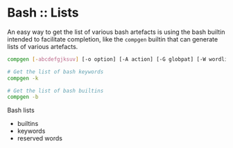 # Bash :: Lists

An easy way to get the list of various bash artefacts is using the bash builtin intended to facilitate completion, like the `compgen` builtin that can generate lists of various artefacts.

```bash
compgen [-abcdefgjksuv] [-o option] [-A action] [-G globpat] [-W wordlist] [-F function] [-C command] [-X filterpat] [-P prefix] [-S suffix] [word]

# Get the list of bash keywords
compgen -k

# Get the list of bash builtins
compgen -b
```

Bash lists
- builtins
- keywords
- reserved words
